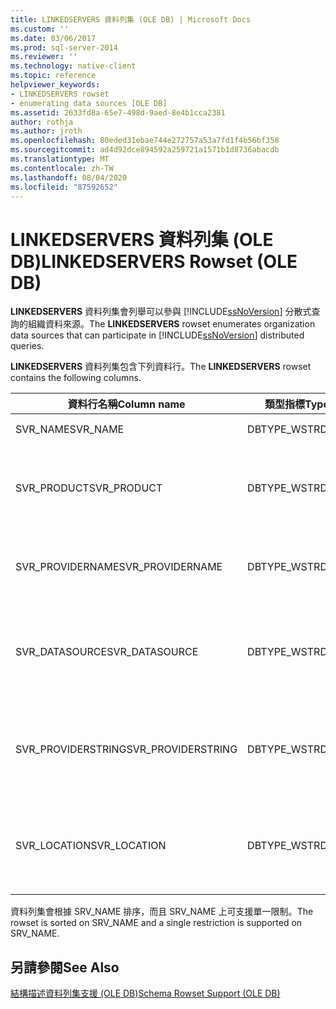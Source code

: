 ```yaml
---
title: LINKEDSERVERS 資料列集 (OLE DB) | Microsoft Docs
ms.custom: ''
ms.date: 03/06/2017
ms.prod: sql-server-2014
ms.reviewer: ''
ms.technology: native-client
ms.topic: reference
helpviewer_keywords:
- LINKEDSERVERS rowset
- enumerating data sources [OLE DB]
ms.assetid: 2633fd8a-65e7-498d-9aed-8e4b1cca2381
author: rothja
ms.author: jroth
ms.openlocfilehash: 80eded31ebae744e272757a53a7fd1f4b56bf358
ms.sourcegitcommit: ad4d92dce894592a259721a1571b1d8736abacdb
ms.translationtype: MT
ms.contentlocale: zh-TW
ms.lasthandoff: 08/04/2020
ms.locfileid: "87592652"
---
```

# <a name="linkedservers-rowset-ole-db"></a><span data-ttu-id="1d3b8-102">LINKEDSERVERS 資料列集 (OLE DB)</span><span class="sxs-lookup"><span data-stu-id="1d3b8-102">LINKEDSERVERS Rowset (OLE DB)</span></span>
  <span data-ttu-id="1d3b8-103">**LINKEDSERVERS** 資料列集會列舉可以參與 [!INCLUDE[ssNoVersion](../../../includes/ssnoversion-md.md)] 分散式查詢的組織資料來源。</span><span class="sxs-lookup"><span data-stu-id="1d3b8-103">The **LINKEDSERVERS** rowset enumerates organization data sources that can participate in [!INCLUDE[ssNoVersion](../../../includes/ssnoversion-md.md)] distributed queries.</span></span>  
  
 <span data-ttu-id="1d3b8-104">**LINKEDSERVERS** 資料列集包含下列資料行。</span><span class="sxs-lookup"><span data-stu-id="1d3b8-104">The **LINKEDSERVERS** rowset contains the following columns.</span></span>  
  
|<span data-ttu-id="1d3b8-105">資料行名稱</span><span class="sxs-lookup"><span data-stu-id="1d3b8-105">Column name</span></span>|<span data-ttu-id="1d3b8-106">類型指標</span><span class="sxs-lookup"><span data-stu-id="1d3b8-106">Type indicator</span></span>|<span data-ttu-id="1d3b8-107">描述</span><span class="sxs-lookup"><span data-stu-id="1d3b8-107">Description</span></span>|  
|-----------------|--------------------|-----------------|  
|<span data-ttu-id="1d3b8-108">SVR_NAME</span><span class="sxs-lookup"><span data-stu-id="1d3b8-108">SVR_NAME</span></span>|<span data-ttu-id="1d3b8-109">DBTYPE_WSTR</span><span class="sxs-lookup"><span data-stu-id="1d3b8-109">DBTYPE_WSTR</span></span>|<span data-ttu-id="1d3b8-110">連結伺服器的名稱。</span><span class="sxs-lookup"><span data-stu-id="1d3b8-110">Name of a linked server.</span></span>|  
|<span data-ttu-id="1d3b8-111">SVR_PRODUCT</span><span class="sxs-lookup"><span data-stu-id="1d3b8-111">SVR_PRODUCT</span></span>|<span data-ttu-id="1d3b8-112">DBTYPE_WSTR</span><span class="sxs-lookup"><span data-stu-id="1d3b8-112">DBTYPE_WSTR</span></span>|<span data-ttu-id="1d3b8-113">製造商或是識別由連結伺服器名稱表示之資料存放區類型的其他名稱。</span><span class="sxs-lookup"><span data-stu-id="1d3b8-113">Manufacturer or other name identifying the type of data store represented by the name of the linked server.</span></span>|  
|<span data-ttu-id="1d3b8-114">SVR_PROVIDERNAME</span><span class="sxs-lookup"><span data-stu-id="1d3b8-114">SVR_PROVIDERNAME</span></span>|<span data-ttu-id="1d3b8-115">DBTYPE_WSTR</span><span class="sxs-lookup"><span data-stu-id="1d3b8-115">DBTYPE_WSTR</span></span>|<span data-ttu-id="1d3b8-116">用來耗用伺服器中之資料的 OLE DB 提供者易記名稱。</span><span class="sxs-lookup"><span data-stu-id="1d3b8-116">Friendly name of the OLE DB provider used to consume data from the server.</span></span>|  
|<span data-ttu-id="1d3b8-117">SVR_DATASOURCE</span><span class="sxs-lookup"><span data-stu-id="1d3b8-117">SVR_DATASOURCE</span></span>|<span data-ttu-id="1d3b8-118">DBTYPE_WSTR</span><span class="sxs-lookup"><span data-stu-id="1d3b8-118">DBTYPE_WSTR</span></span>|<span data-ttu-id="1d3b8-119">用來從提供者當中取得資料來源的 OLE DB DBPROP_INIT_DATASOURCE 字串。</span><span class="sxs-lookup"><span data-stu-id="1d3b8-119">OLE DB DBPROP_INIT_DATASOURCE string used to acquire a data source from the provider.</span></span>|  
|<span data-ttu-id="1d3b8-120">SVR_PROVIDERSTRING</span><span class="sxs-lookup"><span data-stu-id="1d3b8-120">SVR_PROVIDERSTRING</span></span>|<span data-ttu-id="1d3b8-121">DBTYPE_WSTR</span><span class="sxs-lookup"><span data-stu-id="1d3b8-121">DBTYPE_WSTR</span></span>|<span data-ttu-id="1d3b8-122">用來從提供者當中取得資料來源的 OLE DB DBPROP_INIT_PROVIDERSTRING 值。</span><span class="sxs-lookup"><span data-stu-id="1d3b8-122">OLE DB DBPROP_INIT_PROVIDERSTRING value used to acquire a data source from the provider.</span></span>|  
|<span data-ttu-id="1d3b8-123">SVR_LOCATION</span><span class="sxs-lookup"><span data-stu-id="1d3b8-123">SVR_LOCATION</span></span>|<span data-ttu-id="1d3b8-124">DBTYPE_WSTR</span><span class="sxs-lookup"><span data-stu-id="1d3b8-124">DBTYPE_WSTR</span></span>|<span data-ttu-id="1d3b8-125">用來從提供者當中取得資料來源的 OLE DB DBPROP_INIT_LOCATION 字串。</span><span class="sxs-lookup"><span data-stu-id="1d3b8-125">OLE DB DBPROP_INIT_LOCATION string used to acquire a data source from the provider.</span></span>|  
  
 <span data-ttu-id="1d3b8-126">資料列集會根據 SRV_NAME 排序，而且 SRV_NAME 上可支援單一限制。</span><span class="sxs-lookup"><span data-stu-id="1d3b8-126">The rowset is sorted on SRV_NAME and a single restriction is supported on SRV_NAME.</span></span>  
  
## <a name="see-also"></a><span data-ttu-id="1d3b8-127">另請參閱</span><span class="sxs-lookup"><span data-stu-id="1d3b8-127">See Also</span></span>  
 [<span data-ttu-id="1d3b8-128">結構描述資料列集支援 &#40;OLE DB&#41;</span><span class="sxs-lookup"><span data-stu-id="1d3b8-128">Schema Rowset Support &#40;OLE DB&#41;</span></span>](schema-rowset-support-ole-db.md)  
  
  
